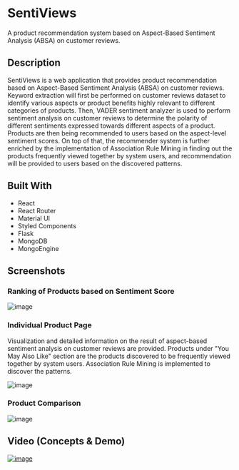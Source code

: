 # SentiViews
A product recommendation system based on Aspect-Based Sentiment Analysis (ABSA) on customer reviews.


## Description
SentiViews is a web application that provides product recommendation based on Aspect-Based Sentiment Analysis (ABSA) on customer reviews. Keyword extraction will first be performed on customer reviews dataset to identify various aspects or product benefits highly relevant to different categories of products. Then, VADER sentiment analyzer is used to perform sentiment analysis on customer reviews to determine the polarity of different sentiments expressed towards different aspects of a product. Products are then being recommended to users based on the aspect-level sentiment scores. On top of that, the recommender system is further enriched by the implementation of Association Rule Mining in finding out the products frequently viewed together by system users, and recommendation will be provided to users based on the discovered patterns.

## Built With
- React
- React Router
- Material UI
- Styled Components
- Flask
- MongoDB
- MongoEngine

## Screenshots
### Ranking of Products based on Sentiment Score

![image](https://user-images.githubusercontent.com/57149197/180818371-2ef0a565-0376-4108-9f0b-d3254ce930de.png)

### Individual Product Page
Visualization and detailed information on the result of aspect-based sentiment analysis on customer reviews are provided.
Products under "You May Also Like" section are the products discovered to be frequently viewed together by system users. Association Rule Mining is implemented to discover the patterns.

![image](https://user-images.githubusercontent.com/57149197/180820522-c012a6d0-be50-4c87-8b70-d199a5e1fae5.png)


### Product Comparison

![image](https://user-images.githubusercontent.com/57149197/180819159-56a383b9-e992-4fb7-83bb-a161a374c181.png)

## Video (Concepts & Demo)
[![image](https://user-images.githubusercontent.com/57149197/180822228-05b4998a-d636-4f9f-ad5e-df1d11df8be3.png)](https://www.youtube.com/watch?v=-OgwO6KLCEw)


